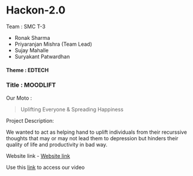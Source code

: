 # Hackon-2.0
 
Team : SMC T-3

 - Ronak Sharma  
 - Priyaranjan Mishra (Team Lead) 
 - Sujay Mahalle
 - Suryakant Patwardhan

#### Theme : EDTECH

### Title : MOODLIFT
Our Moto :
> Uplifting Everyone & Spreading Happiness


Project Description:

We wanted to act as helping hand  to uplift individuals from their recurssive thoughts that may or may not lead them to depression but hinders their quality of life and productivity in bad way.

Website link - [Website link](https://ronaknowal.github.io/Hackon-2.0/)

Use this [link](https://youtu.be/8f86nQripxA) to access our video
